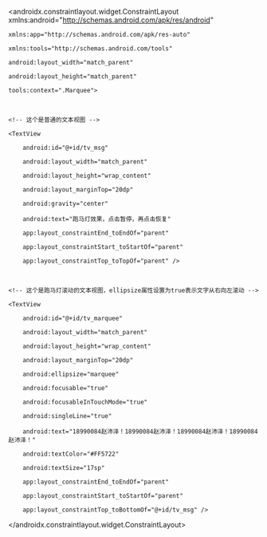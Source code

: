 <?xml version="1.0" encoding="utf-8"?>

<androidx.constraintlayout.widget.ConstraintLayout xmlns:android="http://schemas.android.com/apk/res/android"

    xmlns:app="http://schemas.android.com/apk/res-auto"

    xmlns:tools="http://schemas.android.com/tools"

    android:layout_width="match_parent"

    android:layout_height="match_parent"

    tools:context=".Marquee">



    <!-- 这个是普通的文本视图 -->

    <TextView

        android:id="@+id/tv_msg"

        android:layout_width="match_parent"

        android:layout_height="wrap_content"

        android:layout_marginTop="20dp"

        android:gravity="center"

        android:text="跑马灯效果，点击暂停，再点击恢复"

        app:layout_constraintEnd_toEndOf="parent"

        app:layout_constraintStart_toStartOf="parent"

        app:layout_constraintTop_toTopOf="parent" />



    <!-- 这个是跑马灯滚动的文本视图，ellipsize属性设置为true表示文字从右向左滚动 -->

    <TextView

        android:id="@+id/tv_marquee"

        android:layout_width="match_parent"

        android:layout_height="wrap_content"

        android:layout_marginTop="20dp"

        android:ellipsize="marquee"

        android:focusable="true"

        android:focusableInTouchMode="true"

        android:singleLine="true"

        android:text="18990084赵沛泽！18990084赵沛泽！18990084赵沛泽！18990084赵沛泽！"

        android:textColor="#FF5722"

        android:textSize="17sp"

        app:layout_constraintEnd_toEndOf="parent"

        app:layout_constraintStart_toStartOf="parent"

        app:layout_constraintTop_toBottomOf="@+id/tv_msg" />



</androidx.constraintlayout.widget.ConstraintLayout>
